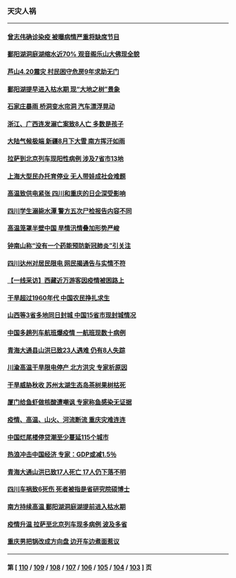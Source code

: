 ### 天灾人祸
---
#### [曾志伟确诊染疫 被曝病情严重将缺席节目](../../pages/ncid280/n13807917.md) 
#### [鄱阳湖洞庭湖缩水近70% 观音阁乐山大佛现全貌](../../pages/ncid280/n13807642.md) 
#### [芦山4.20震灾 村民困守危房9年求助无门](../../pages/ncid280/n13807548.md) 
#### [鄱阳湖提早进入枯水期 现“大地之树”景象](../../pages/ncid280/n13807634.md) 
#### [石家庄暴雨 桥洞变水帘洞 汽车漂浮晃动](../../pages/ncid280/n13807646.md) 
#### [浙江、广西连发溺亡案致8人亡 多数是孩子](../../pages/ncid280/n13807585.md) 
#### [大陆气候极端 新疆8月下大雪 南方挥汗如雨](../../pages/ncid280/n13807493.md) 
#### [拉萨到北京列车现阳性病例 涉及7省市13地](../../pages/ncid280/n13807409.md) 
#### [上海大型民办托育停业 无人带娃成社会难题](../../pages/ncid280/n13806984.md) 
#### [高温致供电紧张 四川和重庆的日企深受影响](../../pages/ncid280/n13806946.md) 
#### [四川学生溺毙水潭 警方五次尸检报告内容不同](../../pages/ncid280/n13806892.md) 
#### [高温笼罩半壁中国 旱情汛情叠加形势严峻](../../pages/ncid280/n13806834.md) 
#### [钟南山称“没有一个药能预防新冠肺炎”引关注](../../pages/ncid280/n13806811.md) 
#### [四川达州对居民限电 网民揭通告与实情不符](../../pages/ncid280/n13806539.md) 
#### [【一线采访】西藏近万游客因疫情被困路上](../../pages/ncid280/n13806690.md) 
#### [干旱超过1960年代 中国农民挣扎求生](../../pages/ncid280/n13806668.md) 
#### [山西等3省多地同日封城 中国15省市现封城情况](../../pages/ncid280/n13806512.md) 
#### [中国多趟列车航班爆疫情 一航班现数十病例](../../pages/ncid280/n13806534.md) 
#### [青海大通县山洪已致23人遇难 仍有8人失踪](../../pages/ncid280/n13806353.md) 
#### [川渝高温干旱限电停产 北方洪灾 专家析原因](../../pages/ncid280/n13805975.md) 
#### [干旱威胁秋收 苏州太湖生态岛茶树果树枯死](../../pages/ncid280/n13806019.md) 
#### [厦门给鱼虾做核酸遭嘲讽 专家称鱼感染无证据](../../pages/ncid280/n13805873.md) 
#### [疫情、高温、山火、河流断流 重庆灾难连连](../../pages/ncid280/n13805867.md) 
#### [中国烂尾楼停贷潮至少蔓延115个城市](../../pages/ncid280/n13805842.md) 
#### [热浪冲击中国经济 专家：GDP或减1.5％](../../pages/ncid280/n13805839.md) 
#### [青海大通山洪已致17人死亡 17人仍下落不明](../../pages/ncid280/n13805675.md) 
#### [四川车祸致6死伤 死者被指是省研究院硕博士](../../pages/ncid280/n13805643.md) 
#### [南方持续高温 鄱阳湖洞庭湖提前进入枯水期](../../pages/ncid280/n13805494.md) 
#### [疫情升温 拉萨至北京列车现多病例 波及多省](../../pages/ncid280/n13805023.md) 
#### [重庆男把锅改成方向盘 边开车边煮面惹议](../../pages/ncid280/n13805147.md) 

---
#### 第 [ [110](./110.md) / [109](./109.md) / [108](./108.md) / [107](./107.md) / [106](./106.md) / [105](./105.md) / [104](./104.md) / [103](./103.md) ] 页
